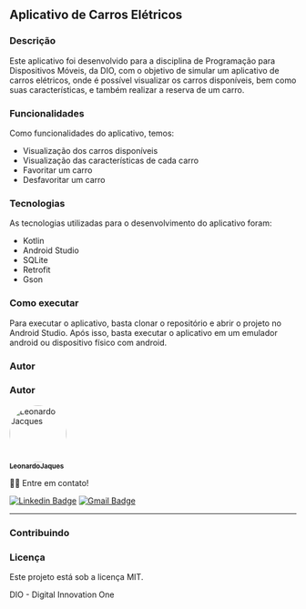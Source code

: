 ## Aplicativo de Carros Elétricos

### Descrição

Este aplicativo foi desenvolvido para a disciplina de Programação para Dispositivos Móveis, da DIO,
com o objetivo de simular um aplicativo de carros elétricos, onde é possível visualizar os carros
disponíveis, bem como suas características, e também realizar a reserva de um carro.

### Funcionalidades
Como funcionalidades do aplicativo, temos:
- Visualização dos carros disponíveis
- Visualização das características de cada carro
- Favoritar um carro
- Desfavoritar um carro

### Tecnologias
As tecnologias utilizadas para o desenvolvimento do aplicativo foram:
- Kotlin
- Android Studio
- SQLite
- Retrofit
- Gson

### Como executar
Para executar o aplicativo, basta clonar o repositório e abrir o projeto no Android Studio. Após isso, basta
executar o aplicativo em um emulador android ou dispositivo físico com android.

### Autor
<h3>Autor</h3>

<a href="https://www.linkedin.com/in/leonardojaques-dev/">
  <img src="https://avatars.githubusercontent.com/leonardojaques" style="border-radius: 50%; width: 100px; height: 100px;" alt="Leonardo Jacques"/>
 <br />
 <sub><b>LeonardoJaques</b></sub></a> <a href="https://www.reddit.com/user/lajaques/" title="Reddit"></a>

👋🏽 Entre em contato!

[![Linkedin Badge](https://img.shields.io/badge/-Leonardo-blue?style=flat-square&logo=Linkedin&logoColor=white&link=https://www.linkedin.com/in/leonardojaques-dev/)](https://www.linkedin.com/in/leonardojaques-dev/)
[![Gmail Badge](https://img.shields.io/badge/-leonardo@jaquesprojetos.com.br-c14438?style=flat-square&logo=Gmail&logoColor=white&link=mailto:leonardo@jaquesprojetos.com.br)](mailto:leonardo@jaquesprojetos.com.br)
<hr>
<h3>Contribuindo</h3>

### Licença
Este projeto está sob a licença MIT.

DIO - Digital Innovation One

